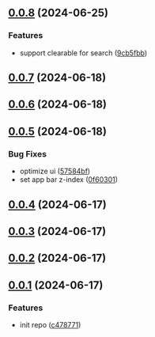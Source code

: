 ## [0.0.8](https://github.com/varletjs/varlet-icons-library-starter/compare/v0.0.7...v0.0.8) (2024-06-25)


### Features

* support clearable for search ([9cb5fbb](https://github.com/varletjs/varlet-icons-library-starter/commit/9cb5fbb34a3277cc104971e8382f8ff7bde6c72b))



## [0.0.7](https://github.com/varletjs/varlet-icons-library-starter/compare/v0.0.6...v0.0.7) (2024-06-18)



## [0.0.6](https://github.com/varletjs/varlet-icons-library-starter/compare/v0.0.5...v0.0.6) (2024-06-18)



## [0.0.5](https://github.com/varletjs/varlet-icons-library-starter/compare/v0.0.4...v0.0.5) (2024-06-18)


### Bug Fixes

* optimize ui ([57584bf](https://github.com/varletjs/varlet-icons-library-starter/commit/57584bf5847844c30d3bee5943f2280524b7a460))
* set app bar z-index ([0f60301](https://github.com/varletjs/varlet-icons-library-starter/commit/0f603014398a63b090e86f81fdba7a5886f4df79))



## [0.0.4](https://github.com/varletjs/varlet-icons-library-starter/compare/v0.0.3...v0.0.4) (2024-06-17)



## [0.0.3](https://github.com/varletjs/varlet-icons-library-starter/compare/v0.0.2...v0.0.3) (2024-06-17)



## [0.0.2](https://github.com/varletjs/varlet-icons-library-starter/compare/v0.0.1...v0.0.2) (2024-06-17)



## [0.0.1](https://github.com/varletjs/varlet-icons-library-starter/compare/c4787714c90fe6869885832d79262862ae0cc2eb...v0.0.1) (2024-06-17)


### Features

* init repo ([c478771](https://github.com/varletjs/varlet-icons-library-starter/commit/c4787714c90fe6869885832d79262862ae0cc2eb))



